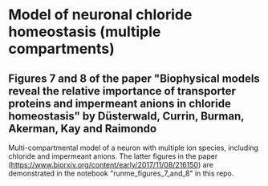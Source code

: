 # Model of neuronal chloride homeostasis (multiple compartments)

## Figures 7 and 8 of the paper "Biophysical models reveal the relative importance of transporter proteins and impermeant anions in chloride homeostasis" by Düsterwald, Currin, Burman, Akerman, Kay and Raimondo

Multi-compartmental model of a neuron with multiple ion species, including chloride and impermeant anions. The latter figures in the paper (https://www.biorxiv.org/content/early/2017/11/08/216150) are demonstrated in the notebook "runme_figures_7_and_8" in this repo.